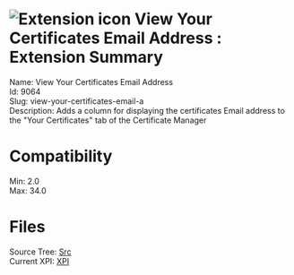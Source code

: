 # ![Extension icon](https://addons.thunderbird.net/static/img/addon-icons/default-64.png) View Your Certificates Email Address : Extension Summary

Name: View Your Certificates Email Address  
Id: 9064  
Slug: view-your-certificates-email-a  
Description: Adds a column for displaying the certificates Email address to the "Your Certificates" tab of the Certificate Manager
  

# Compatibility
Min: 2.0  
Max: 34.0  

# Files

Source Tree: [Src](C:/Dev/Thunderbird/ThunderKdB/xall/xOther/9064-view-your-certificates-email-a/src)  
Current XPI: [XPI](C:/Dev/Thunderbird/ThunderKdB/xall/xOther/9064-view-your-certificates-email-a/xpi)  



